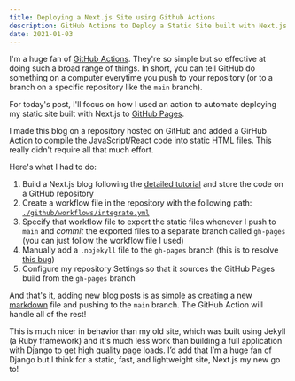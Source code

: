 ```yaml
---
title: Deploying a Next.js Site using Github Actions
description: GitHub Actions to Deploy a Static Site built with Next.js
date: 2021-01-03
---
```


I'm a huge fan of [GitHub Actions](https://github.com/features/actions). They're so simple but so effective at doing such a broad range of things. In short, you can tell GitHub do something on a computer everytime you push to your repository (or to a branch on a specific repository like the `main` branch).

For today's post, I'll focus on how I used an action to automate deploying my static site built with Next.js to [GitHub Pages](https://pages.github.com).

I made this blog on a repository hosted on GitHub and added a GirHub Action to compile the JavaScript/React code into static HTML files. This really didn't require all that much effort.


Here's what I had to do:

1. Build a Next.js blog following the [detailed tutorial](https://nextjs.org/learn/basics/create-nextjs-app) and store the code on a GitHub repository
2. Create a workflow file in the repository with the following path: [`./github/workflows/integrate.yml`](https://github.com/franciscojavierarceo/franciscojavierarceo.github.io/blob/main/.github/workflows/integrate.yml)
3. Specify that workflow file to export the static files whenever I push to `main` and *commit* the exported files to a separate branch called `gh-pages` (you can just follow the workflow file I used)
4. Manually add a `.nojekyll` file to the `gh-pages` branch (this is to resolve [this bug](https://github.com/vercel/next.js/issues/2029))
5. Configure my repository Settings so that it sources the GitHub Pages build from the `gh-pages` branch

And that's it, adding new blog posts is as simple as creating a new [markdown](https://www.markdownguide.org/) file and pushing to the `main` branch. The GitHub Action will handle all of the rest!

This is much nicer in behavior than my old site, which was built using Jekyll (a Ruby framework) and it's much less work than building a full application with Django to get high quality page loads. I’d add that I’m a huge fan of Django but I think for a static, fast, and lightweight site, Next.js my new go to!